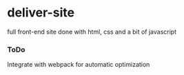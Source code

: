 # deliver-site

full front-end site done with html, css and a bit of javascript

### ToDo

Integrate with webpack for automatic optimization

